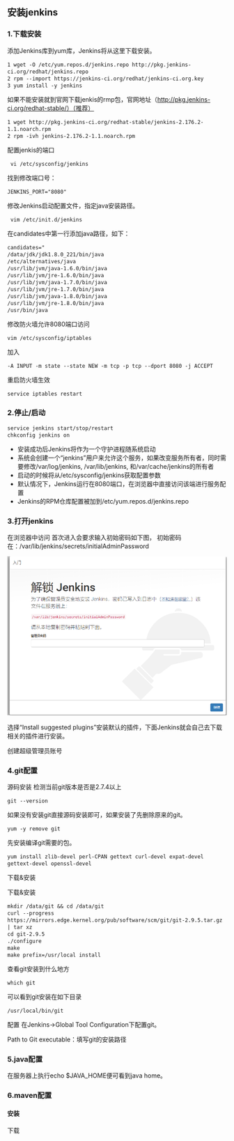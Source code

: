 ## 安装jenkins

### 1.下载安装

添加Jenkins库到yum库，Jenkins将从这里下载安装。

```
1 wget -O /etc/yum.repos.d/jenkins.repo http://pkg.jenkins-ci.org/redhat/jenkins.repo
2 rpm --import https://jenkins-ci.org/redhat/jenkins-ci.org.key
3 yum install -y jenkins
```

如果不能安装就到官网下载jenkis的rmp包，官网地址（http://pkg.jenkins-ci.org/redhat-stable/）（推荐）

```
1 wget http://pkg.jenkins-ci.org/redhat-stable/jenkins-2.176.2-1.1.noarch.rpm
2 rpm -ivh jenkins-2.176.2-1.1.noarch.rpm
```

配置jenkis的端口

```
 vi /etc/sysconfig/jenkins
```

找到修改端口号：

```
JENKINS_PORT="8080" 
```

修改Jenkins启动配置文件，指定java安装路径。

```
 vim /etc/init.d/jenkins
```


在candidates中第一行添加java路径，如下：

```
candidates="
/data/jdk/jdk1.8.0_221/bin/java
/etc/alternatives/java
/usr/lib/jvm/java-1.6.0/bin/java
/usr/lib/jvm/jre-1.6.0/bin/java
/usr/lib/jvm/java-1.7.0/bin/java
/usr/lib/jvm/jre-1.7.0/bin/java
/usr/lib/jvm/java-1.8.0/bin/java
/usr/lib/jvm/jre-1.8.0/bin/java
/usr/bin/java
```


修改防火墙允许8080端口访问

```
vim /etc/sysconfig/iptables
```


加入

```
-A INPUT -m state --state NEW -m tcp -p tcp --dport 8080 -j ACCEPT
```


重启防火墙生效

```
service iptables restart
```



### 2.停止/启动

```
service jenkins start/stop/restart
chkconfig jenkins on
```

- 安装成功后Jenkins将作为一个守护进程随系统启动
- 系统会创建一个“jenkins”用户来允许这个服务，如果改变服务所有者，同时需要修改/var/log/jenkins, /var/lib/jenkins, 和/var/cache/jenkins的所有者
- 启动的时候将从/etc/sysconfig/jenkins获取配置参数
- 默认情况下，Jenkins运行在8080端口，在浏览器中直接访问该端进行服务配置
- Jenkins的RPM仓库配置被加到/etc/yum.repos.d/jenkins.repo

### 3.打开jenkins

在浏览器中访问 
首次进入会要求输入初始密码如下图， 
初始密码在：/var/lib/jenkins/secrets/initialAdminPassword 

![1565699203487](assets/1565699203487.png)

选择“Install suggested plugins”安装默认的插件，下面Jenkins就会自己去下载相关的插件进行安装。

创建超级管理员账号 

### 4.git配置

源码安装
检测当前git版本是否是2.7.4以上

```
git --version
```

如果没有安装git直接源码安装即可，如果安装了先删除原来的git。

```
yum -y remove git
```


先安装编译git需要的包。

```
yum install zlib-devel perl-CPAN gettext curl-devel expat-devel gettext-devel openssl-devel
```


下载&安装

下载&安装

```
mkdir /data/git && cd /data/git
curl --progress https://mirrors.edge.kernel.org/pub/software/scm/git/git-2.9.5.tar.gz | tar xz
cd git-2.9.5
./configure
make
make prefix=/usr/local install
```


查看git安装到什么地方

```
which git
```

可以看到git安装在如下目录

```
/usr/local/bin/git
```

配置
在Jenkins->Global Tool Configuration下配置git。

Path to Git executable：填写git的安装路径

### 5.java配置

在服务器上执行echo $JAVA_HOME便可看到java home。 



### 6.maven配置

#### 安装

下载